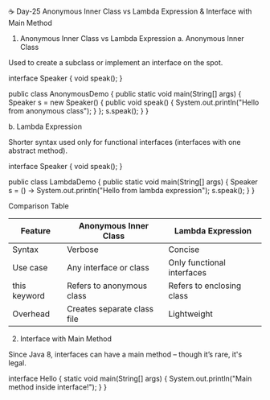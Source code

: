☕ Day-25 
 Anonymous Inner Class vs Lambda Expression & Interface with Main Method

1. Anonymous Inner Class vs Lambda Expression
 a. Anonymous Inner Class

Used to create a subclass or implement an interface on the spot.


interface Speaker {
    void speak();
}

public class AnonymousDemo {
    public static void main(String[] args) {
        Speaker s = new Speaker() {
            public void speak() {
                System.out.println("Hello from anonymous class");
            }
        };
        s.speak();
    }
}


 b. Lambda Expression

Shorter syntax used only for functional interfaces (interfaces with one abstract method).

interface Speaker {
    void speak();
}

public class LambdaDemo {
    public static void main(String[] args) {
        Speaker s = () -> System.out.println("Hello from lambda expression");
        s.speak();
    }
}


Comparison Table

| Feature      | Anonymous Inner Class       | Lambda Expression          |
| ------------ | --------------------------- | -------------------------- |
| Syntax       | Verbose                     | Concise                    |
| Use case     | Any interface or class      | Only functional interfaces |
| this keyword | Refers to anonymous class   | Refers to enclosing class  |
| Overhead     | Creates separate class file | Lightweight                |


2. Interface with Main Method

Since Java 8, interfaces can have a main method – though it’s rare, it's legal.


interface Hello {
    static void main(String[] args) {
        System.out.println("Main method inside interface!");
    }
}

